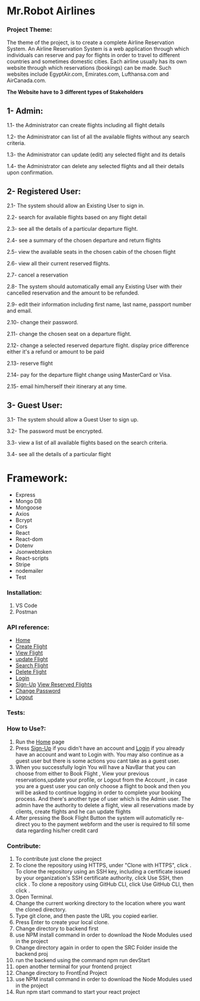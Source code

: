 # Mr.Robot Airlines

### Project Theme: 
The theme of the project, is to create a complete Airline Reservation System. An Airline
Reservation System is a web application through which individuals can reserve and pay
for flights in order to travel to different countries and sometimes domestic cities. Each
airline usually has its own website through which reservations (bookings) can be made.
Such websites include EgyptAir.com, Emirates.com, Lufthansa.com and AirCanada.com.

**The Website have to 3 different types of Stakeholders**

## 1- Admin:

1.1- the Administrator can create flights including all flight details 

1.2- the Administrator can list of all the available flights without any search criteria.

1.3- the Administrator can update (edit) any selected flight and its details 

1.4- the Administrator can delete any selected flights and all their details upon confirmation.



## 2- Registered User:

2.1- The system should allow an Existing User to sign in.

2.2- search for available flights based on any flight detail

2.3- see all the details of a particular departure flight.

2.4- see a summary of the chosen departure and return flights

2.5- view the available seats in the chosen cabin of the chosen flight

2.6- view all their current reserved flights.

2.7- cancel a reservation

2.8- The system should automatically email any Existing User with their cancelled reservation and the amount to be refunded.

2.9- edit their information including first name, last name, passport number and email.

2.10- change their password.

2.11- change the chosen seat on a departure flight.

2.12- change a selected reserved departure flight. display price difference either it's a refund or amount to be paid

2.13- reserve flight

2.14- pay for the departure flight change using MasterCard or Visa.

2.15- email him/herself their itinerary at any time.







## 3- Guest User:

3.1- The system should allow a Guest User to sign up.

3.2- The password must be encrypted.

3.3- view a list of all available flights based on the search criteria.

3.4- see all the details of a particular flight







# Framework:

- Express
- Mongo DB
- Mongoose
- Axios
- Bcrypt
- Cors
- React
- React-dom
- Dotenv
- Jsonwebtoken
- React-scripts
- Stripe
- nodemailer
- Test





### Installation: 
1. VS Code
2. Postman



### API reference:

- [Home](http://localhost:3000)
- [Create Flight](http://localhost:3000/CreateFlight)
- [View Flight](http://localhost:3000/ViewFlights)
- [update Flight](http://localhost:3000/updateFlight)
- [Search Flight](http://localhost:3000/SearchFinal)
- [Delete Flight](http://localhost:3000/deleteFlight)
- [Login](http://localhost:3000/Login)
- [Sign-Up](http://localhost:3000/Registration)
[View Reserved Flights](http://localhost:3000/Viewreservedflights)
- [Change Password](http://localhost:3000/ChangePassword)
- [Logout](http://localhost:3000/logout)

### Tests:


### How to Use?:

1. Run the [Home](http://localhost:3000) page 
1. Press [Sign-Up](http://localhost:3000/Registration) if you didn't have an account and [Login](http://localhost:3000/Login) if you already have an account and want to Login with. You may also continue as a guest user but there is some actions you cant take as a guest user.
1. When you successfully login You will have a NavBar that you can choose from either to Book Flight , View your previous reservations,update your profile, or Logout from the Account , in case you are a guest user you can only choose a flight to book and then you will be asked to continue logging in order to complete your booking process. And there's another type of user which is the Admin user.
The admin have the authority to delete a flight, view all reservations made by clients, create flights and he can update flights
1. After pressing the Book Flight Button the system will automaticlly re-direct you to the payment webform and the user is required to fill some data regarding his/her credit card

### Contribute:
1. To contribute just clone the project
2. To clone the repository using HTTPS, under "Clone with HTTPS", click . To clone the repository using an SSH key, including a certificate issued by your organization's SSH certificate authority, click Use SSH, then click . To clone a repository using GitHub CLI, click Use GitHub CLI, then click .
3. Open Terminal.
4. Change the current working directory to the location where you want the cloned directory.
5. Type git clone, and then paste the URL you copied earlier.
6. Press Enter to create your local clone.
7. Change directory to backend first
8. use NPM install command in order to download the Node Modules used in the project
9. Change directory again in order to open the SRC Folder inside the backend proj
10. run the backend using the command npm run devStart
11. open another terminal for your frontend project
12. Change directory to FrontEnd Project
13. use NPM install command in order to download the Node Modules used in the project
14. Run npm start command to start your react project



